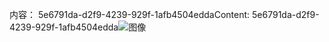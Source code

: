 <span data-ttu-id="df54b-101">内容： 5e6791da-d2f9-4239-929f-1afb4504edda</span><span class="sxs-lookup"><span data-stu-id="df54b-101">Content: 5e6791da-d2f9-4239-929f-1afb4504edda</span></span>![图像](9d3e0380-a5fb-45a7-8ae5-f3fbdc03a90c.png)
